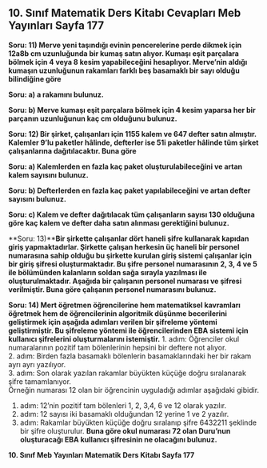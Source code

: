 ## 10. Sınıf Matematik Ders Kitabı Cevapları Meb Yayınları Sayfa 177

**Soru: 11) Merve yeni taşındığı evinin pencerelerine perde dikmek için 12a8b cm uzunluğunda bir kumaş satın alıyor. Kumaşı eşit parçalara bölmek için 4 veya 8 kesim yapabileceğini hesaplıyor. Merve’nin aldığı kumaşın uzunluğunun rakamları farklı beş basamaklı bir sayı olduğu bilindiğine göre**

**Soru: a) a rakamını bulunuz.**

**Soru: b) Merve kumaşı eşit parçalara bölmek için 4 kesim yaparsa her bir parçanın uzunluğunun kaç cm olduğunu bulunuz.**

**Soru: 12) Bir şirket, çalışanları için 1155 kalem ve 647 defter satın almıştır. Kalemler 9’lu paketler hâlinde, defterler ise 51i paketler hâlinde tüm şirket çalışanlarına dağıtılacaktır. Buna göre**

**Soru: a) Kalemlerden en fazla kaç paket oluşturulabileceğini ve artan kalem sayısını bulunuz.**

**Soru: b) Defterlerden en fazla kaç paket yapılabileceğini ve artan defter sayısını bulunuz.**

**Soru: c) Kalem ve defter dağıtılacak tüm çalışanların sayısı 130 olduğuna göre kaç kalem ve defter daha satın alınması gerektiğini bulunuz.**

**Soru: 13)****Bir şirkette çalışanlar dört haneli şifre kullanarak kapıdan giriş yapmaktadırlar. Şirkette çalışan herkesin üç haneli bir personel numarasına sahip olduğu bu şirkette kurulan giriş sistemi çalışanlar için bir giriş şifresi oluşturmaktadır. Bu şifre personel numarasının 2, 3, 4 ve 5 ile bölümünden kalanların soldan sağa sırayla yazılması ile oluşturulmaktadır. Aşağıda bir çalışanın personel numarası ve şifresi verilmiştir. Buna göre çalışanın personel numarasını bulunuz.**

**Soru: 14) Mert öğretmen öğrencilerine hem matematiksel kavramları öğretmek hem de öğrencilerinin algoritmik düşünme becerilerini geliştirmek için aşağıda adımları verilen bir şifreleme yöntemi geliştirmiştir. Bu şifreleme yöntemi ile öğrencilerinden EBA sistemi için kullanıcı şifrelerini oluşturmalarını istemiştir.** 1. adım: Öğrenciler okul numaralarının pozitif tam bölenlerinin hepsini bir deftere not alıyor.  
 2. adım: Birden fazla basamaklı bölenlerin basamaklarındaki her bir rakam ayrı ayrı yazılıyor.  
 3. adım: Son olarak yazılan rakamlar büyükten küçüğe doğru sıralanarak şifre tamamlanıyor.  
 Örneğin numarası 12 olan bir öğrencinin uyguladığı adımlar aşağıdaki gibidir.  
 1. adım: 12’nin pozitif tam bölenleri 1, 2, 3,4, 6 ve 12 olarak yazılır.  
 2. adım: 12 sayısı iki basamaklı olduğundan 12 yerine 1 ve 2 yazılır.  
 3. adım: Rakamlar büyükten küçüğe doğru sıralanıp şifre 6432211 şeklinde bir şifre oluşturulur. **Buna göre okul numarası 72 olan Duru’nun oluşturacağı EBA kullanıcı şifresinin ne olacağını bulunuz.**

**10. Sınıf Meb Yayınları Matematik Ders Kitabı Sayfa 177**